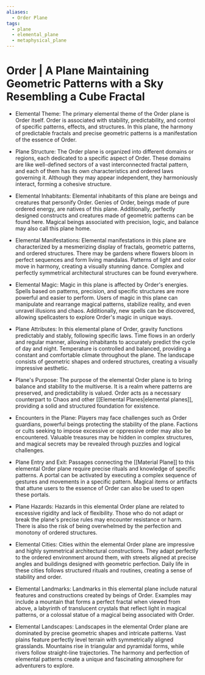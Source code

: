 ```yaml
---
aliases:
  - Order Plane
tags:
  - plane
  - elemental_plane
  - metaphysical_plane
---
```

# Order | A Plane Maintaining Geometric Patterns with a Sky Resembling a Cube Fractal

- Elemental Theme:
	The primary elemental theme of the Order plane is Order itself. Order is associated with stability, predictability, and control of specific patterns, effects, and structures. In this plane, the harmony of predictable fractals and precise geometric patterns is a manifestation of the essence of Order.

- Plane Structure:
	The Order plane is organized into different domains or regions, each dedicated to a specific aspect of Order. These domains are like well-defined sectors of a vast interconnected fractal pattern, and each of them has its own characteristics and ordered laws governing it. Although they may appear independent, they harmoniously interact, forming a cohesive structure.

- Elemental Inhabitants:
	Elemental inhabitants of this plane are beings and creatures that personify Order. Genies of Order, beings made of pure ordered energy, are natives of this plane. Additionally, perfectly designed constructs and creatures made of geometric patterns can be found here. Magical beings associated with precision, logic, and balance may also call this plane home.

- Elemental Manifestations:
	Elemental manifestations in this plane are characterized by a mesmerizing display of fractals, geometric patterns, and ordered structures. There may be gardens where flowers bloom in perfect sequences and form living mandalas. Patterns of light and color move in harmony, creating a visually stunning dance. Complex and perfectly symmetrical architectural structures can be found everywhere.

- Elemental Magic:
	Magic in this plane is affected by Order's energies. Spells based on patterns, precision, and specific structures are more powerful and easier to perform. Users of magic in this plane can manipulate and rearrange magical patterns, stabilize reality, and even unravel illusions and chaos. Additionally, new spells can be discovered, allowing spellcasters to explore Order's magic in unique ways.

- Plane Attributes:
	In this elemental plane of Order, gravity functions predictably and stably, following specific laws. Time flows in an orderly and regular manner, allowing inhabitants to accurately predict the cycle of day and night. Temperature is controlled and balanced, providing a constant and comfortable climate throughout the plane. The landscape consists of geometric shapes and ordered structures, creating a visually impressive aesthetic.

- Plane's Purpose:
	The purpose of the elemental Order plane is to bring balance and stability to the multiverse. It is a realm where patterns are preserved, and predictability is valued. Order acts as a necessary counterpart to Chaos and other [[Elemental Planes|elemental planes]], providing a solid and structured foundation for existence.

- Encounters in the Plane:
	Players may face challenges such as Order guardians, powerful beings protecting the stability of the plane. Factions or cults seeking to impose excessive or oppressive order may also be encountered. Valuable treasures may be hidden in complex structures, and magical secrets may be revealed through puzzles and logical challenges.

- Plane Entry and Exit:
	Passages connecting the [[Material Plane]] to this elemental Order plane require precise rituals and knowledge of specific patterns. A portal can be activated by executing a complex sequence of gestures and movements in a specific pattern. Magical items or artifacts that attune users to the essence of Order can also be used to open these portals.

- Plane Hazards:
	Hazards in this elemental Order plane are related to excessive rigidity and lack of flexibility. Those who do not adapt or break the plane's precise rules may encounter resistance or harm. There is also the risk of being overwhelmed by the perfection and monotony of ordered structures.

- Elemental Cities:
	Cities within the elemental Order plane are impressive and highly symmetrical architectural constructions. They adapt perfectly to the ordered environment around them, with streets aligned at precise angles and buildings designed with geometric perfection. Daily life in these cities follows structured rituals and routines, creating a sense of stability and order.

- Elemental Landmarks:
	Landmarks in this elemental plane include natural features and constructions created by beings of Order. Examples may include a mountain that forms a perfect fractal when viewed from above, a labyrinth of translucent crystals that reflect light in magical patterns, or a colossal statue of a magical being associated with Order.

- Elemental Landscapes:
	Landscapes in the elemental Order plane are dominated by precise geometric shapes and intricate patterns. Vast plains feature perfectly level terrain with symmetrically aligned grasslands. Mountains rise in triangular and pyramidal forms, while rivers follow straight-line trajectories. The harmony and perfection of elemental patterns create a unique and fascinating atmosphere for adventurers to explore.